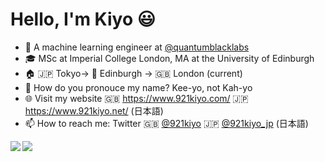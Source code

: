 # Hello, I'm Kiyo 😃
- 🔭 A machine learning engineer at [@quantumblacklabs](https://github.com/quantumblacklabs)
- 🎓 MSc at Imperial College London, MA at the University of Edinburgh
- 🏠 🇯🇵 Tokyo-> 🏴󠁧󠁢󠁳󠁣󠁴󠁿 Edinburgh -> 🇬🇧 London (current)
- 🤔 How do you pronouce my name? Kee-yo, not Kah-yo
- 🌐 Visit my website 🇬🇧 https://www.921kiyo.com/ 🇯🇵 https://www.921kiyo.net/ (日本語)
- 📫 How to reach me: Twitter 🇬🇧 [@921kiyo](https://twitter.com/921kiyo) 🇯🇵 [@921kiyo_jp](https://twitter.com/921kiyo_jp) (日本語)

<a href="https://github.com/921kiyo"> 
  <img align="left" src="https://github-readme-stats.vercel.app/api?username=921kiyo&show_icons=true&count_private=true&theme=tokyonight&hide_border=true&include_all_commits=true"/> 
   <img align="left" src="https://github-readme-stats.vercel.app/api/top-langs/?username=921kiyo&hide_border=true&langs_count=10&&theme=tokyonight&hide=jupyter%20notebook,tex,css,php,makefile,html,matlab"/>
</a>
